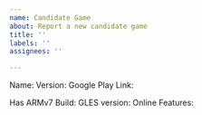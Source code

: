 ```yaml
---
name: Candidate Game
about: Report a new candidate game
title: ''
labels: ''
assignees: ''

---
```


Name:
Version: 
Google Play Link:

Has ARMv7 Build:
GLES version:
Online Features:
